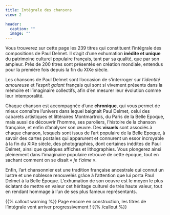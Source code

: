 ```yaml
---
title: Intégrale des chansons
view: 2

header: 
  caption: ""
  image: ""
---
```


Vous trouverez sur cette page les 239 titres qui constituent l’intégrale des compositions de Paul Delmet. Il s’agit d’une exhumation **inédite et unique** du patrimoine culturel populaire français, tant par sa qualité, que par son ampleur. Près de 200 titres sont présentés en création mondiale, entendus pour la première fois depuis la fin du XIXe siècle.

Les chansons de Paul Delmet sont l’occasion de s’interroger sur *l’identité amoureuse* et *l’esprit galant* français qui sont si vivement présents dans la mémoire et l’imaginaire collectifs, afin d’en mesurer leur évolution comme leur intemporalité.

Chaque chanson est accompagnée d’une **chronique**, qui vous permet de mieux connaître l’univers dans lequel baignait Paul Delmet, celui des cabarets artistiques et littéraires Montmartrois, du Paris de la Belle Epoque, mais aussi de découvrir l’homme, ses paroliers, l’histoire de la chanson française, et enfin d’analyser son œuvre. Des **visuels** sont associés à chaque chanson, lesquels sont issus de l’art populaire de la Belle Epoque, à savoir des cartes postales qui apparurent et connurent un essor incroyable à la fin du XIXe siècle, des photographies, dont certaines inédites de Paul Delmet, ainsi que quelques affiches et lithographies. Vous plongerez ainsi pleinement dans l’imaginaire populaire retrouvé de cette époque, tout en sachant comment on se disait « *je t’aime* ».

Enfin, l’art chansonnier est une tradition française ancestrale qui connut un lustre et une noblesse renouvelés grâce à l’attention que lui porta Paul Delmet à la Belle Époque. L’exhumation de son oeuvre est le moyen le plus éclatant de mettre en valeur cet héritage culturel de très haute valeur, tout en rendant hommage à l’un de ses plus fameux représentants.

{{% callout warning %}}
Page encore en construction, les titres de l’intégrale vont arriver progressivement !
{{% /callout %}}